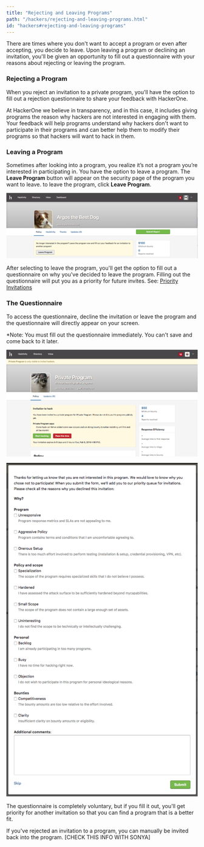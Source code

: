```yaml
---
title: "Rejecting and Leaving Programs"
path: "/hackers/rejecting-and-leaving-programs.html"
id: "hackers#rejecting-and-leaving-programs"
---
```


There are times where you don't want to accept a program or even after accepting, you decide to leave. Upon leaving a program or declining an invitation, you'll be given an opportunity to fill out a questionnaire with your reasons about rejecting or leaving the program.

### Rejecting a Program
When you reject an invitation to a private program, you'll have the option to fill out a rejection questionnaire to share your feedback with HackerOne.

At HackerOne we believe in transparency, and in this case, it includes giving programs the reason why hackers are not interested in engaging with them. Your feedback will help programs understand why hackers don't want to participate in their programs and can better help them to modify their programs so that hackers will want to hack in them.

### Leaving a Program
Sometimes after looking into a program, you realize it’s not a program you’re interested in participating in. You have the option to leave a program. The **Leave Program** button will appear on the security page of the program you want to leave. to leave the program, click **Leave Program**.

![leaving-programs-1](./images/leaving-programs-1.png)

After selecting to leave the program, you'll get the option to fill out a questionnaire on why you've decided to leave the program. Filling out the questionnaire will put you as a priority for future invites. See: [Priority Invitations](/hackers/priority-invitations)

### The Questionnaire
To access the questionnaire, decline the invitation or leave the program and the questionnaire will directly appear on your screen.

*Note: You must fill out the questionnaire immediately. You can't save and come back to it later.

![invitation-rejection-questionnaire-1](./images/invitation-rejection-questionnaire-1.png)

![invitation-rejection-questionnaire-2](./images/invitation-rejection-questionnaire-2.png)

The questionnaire is completely voluntary, but if you fill it out, you'll get priority for another invitation so that you can find a program that is a better fit.

If you've rejected an invitation to a program, you can manually be invited back into the program. [CHECK THIS INFO WITH SONYA]
